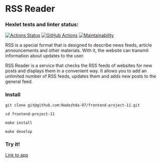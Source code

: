 # RSS Reader

### Hexlet tests and linter status:
[![Actions Status](https://github.com/Nadezhda-97/frontend-project-11/workflows/hexlet-check/badge.svg)](https://github.com/Nadezhda-97/frontend-project-11/actions)
[![GitHub Actions](https://github.com/Nadezhda-97/frontend-project-11/actions/workflows/my-tests.yml/badge.svg)](https://github.com/Nadezhda-97/frontend-project-11/actions/workflows/my-tests.yml)
[![Maintainability](https://api.codeclimate.com/v1/badges/950a558cc927a371d129/maintainability)](https://codeclimate.com/github/Nadezhda-97/frontend-project-11/maintainability)

RSS is a special format that is designed to describe news feeds, article announcements and other materials. With it, the website can transmit information about updates to the user.

RSS Reader is a service that checks the RSS feeds of websites for new posts and displays them in a convenient way. It allows you to add an unlimited number of RSS feeds, updates them and adds new posts to the general feed.

### Install
```
git clone git@github.com:Nadezhda-97/frontend-project-11.git
```
```
cd frontend-project-11
```
```
make install
```
```
make develop
```

### Try it!

[Link to app](https://frontend-project-11-phi-seven.vercel.app/)
